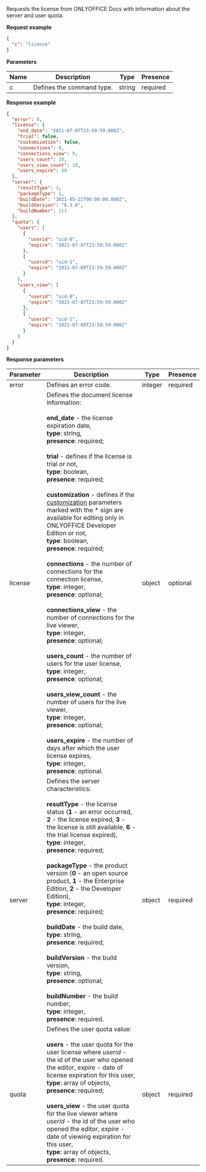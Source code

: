 Requests the license from ONLYOFFICE Docs with information about the server and user quota.

**Request example**

``` json
{
  "c": "license"
}
```

**Parameters**

| Name | Description               | Type   | Presence |
| ---- | ------------------------- | ------ | -------- |
| c    | Defines the command type. | string | required |

**Response example**

``` json
{
  "error": 0,
  "license": {
    "end_date": "2021-07-07T23:59:59.000Z",
    "trial": false,
    "customization": false,
    "connections": 0,
    "connections_view": 0,
    "users_count": 10,
    "users_view_count": 10,
    "users_expire": 30
  },
  "server": {
    "resultType": 3,
    "packageType": 1,
    "buildDate": "2021-05-21T00:00:00.000Z",
    "buildVersion": "6.3.0",
    "buildNumber": 111
  },
  "quota": {
    "users": [
      {
        "userid": "uid-0",
        "expire": "2021-07-07T23:59:59.000Z"
      },
      {
        "userid": "uid-1",
        "expire": "2021-07-09T23:59:59.000Z"
      }
    ],
    "users_view": [
      {
        "userid": "uid-0",
        "expire": "2021-07-07T23:59:59.000Z"
      },
      {
        "userid": "uid-1",
        "expire": "2021-07-09T23:59:59.000Z"
      }
    ]
  }
}
```

**Response parameters**

| Parameter | Description                                                                                                                                                                                                                                                                                                                                                                                                                                                                                                                                                                                                                                                                                                                                                                                                                                                                                                                                                                                                                                                                                                                                                                                  | Type    | Presence |
| --------- | -------------------------------------------------------------------------------------------------------------------------------------------------------------------------------------------------------------------------------------------------------------------------------------------------------------------------------------------------------------------------------------------------------------------------------------------------------------------------------------------------------------------------------------------------------------------------------------------------------------------------------------------------------------------------------------------------------------------------------------------------------------------------------------------------------------------------------------------------------------------------------------------------------------------------------------------------------------------------------------------------------------------------------------------------------------------------------------------------------------------------------------------------------------------------------------------- | ------- | -------- |
| error     | Defines an error code.                                                                                                                                                                                                                                                                                                                                                                                                                                                                                                                                                                                                                                                                                                                                                                                                                                                                                                                                                                                                                                                                                                                                                                       | integer | required |
| license   | Defines the document license information:<br><br>**end\_date** - the license expiration date,<br>**type**: string,<br>**presence**: required;<br><br>**trial** - defines if the license is trial or not,<br>**type**: boolean,<br>**presence**: required;<br><br>**customization** - defines if the [customization](../../../Usage%20API/Config/Editor/Customization/index.md) parameters marked with the \* sign are available for editing only in ONLYOFFICE Developer Edition or not,<br>**type**: boolean,<br>**presence**: required;<br><br>**connections** - the number of connections for the connection license,<br>**type**: integer,<br>**presence**: optional;<br><br>**connections\_view** - the number of connections for the live viewer,<br>**type**: integer,<br>**presence**: optional;<br><br>**users\_count** - the number of users for the user license,<br>**type**: integer,<br>**presence**: optional;<br><br>**users\_view\_count** - the number of users for the live viewer,<br>**type**: integer,<br>**presence**: optional;<br><br>**users\_expire** - the number of days after which the user license expires,<br>**type**: integer,<br>**presence**: optional. | object  | optional |
| server    | Defines the server characteristics:<br><br>**resultType** - the license status (**1** - an error occurred, **2** - the license expired, **3** - the license is still available, **6** - the trial license expired),<br>**type**: integer,<br>**presence**: required;<br><br>**packageType** - the product version (**0** - an open source product, **1** - the Enterprise Edition, **2** - the Developer Edition),<br>**type**: integer,<br>**presence**: required;<br><br>**buildDate** - the build date,<br>**type**: string,<br>**presence**: required;<br><br>**buildVersion** - the build version,<br>**type**: string,<br>**presence**: optional;<br><br>**buildNumber** - the build number,<br>**type**: integer,<br>**presence**: required.                                                                                                                                                                                                                                                                                                                                                                                                                                          | object  | required |
| quota     | Defines the user quota value:<br><br>**users** - the user quota for the user license where *userid* - the id of the user who opened the editor, *expire* - date of license expiration for this user,<br>**type**: array of objects,<br>**presence**: required;<br><br>**users\_view** - the user quota for the live viewer where *userid* - the id of the user who opened the editor, *expire* - date of viewing expiration for this user,<br>**type**: array of objects,<br>**presence**: required.                                                                                                                                                                                                                                                                                                                                                                                                                                                                                                                                                                                                                                                                                         | object  | required |
